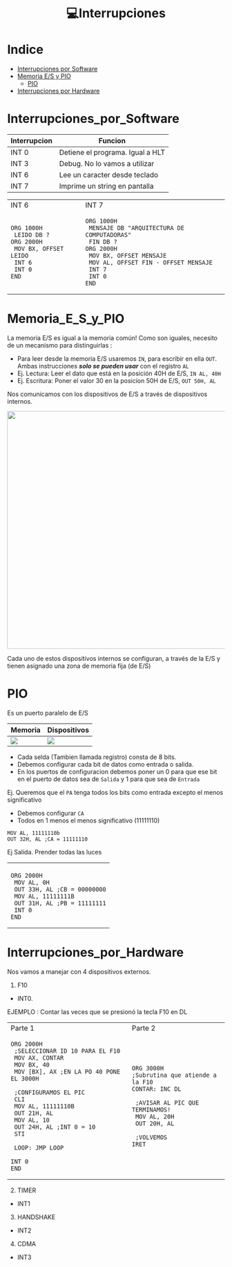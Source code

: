 <h1 align="center"> 💻Interrupciones</h1>

Indice
======
   * [Interrupciones por Software](#Interrupciones_por_Software)
   * [Memoria E/S y PIO](#Memoria_E_S_y_PIO)
     * [PIO](#PIO) 
   * [Interrupciones por Hardware](#Interrupciones_por_Hardware)

Interrupciones_por_Software
===========================


| Interrupcion | Funcion |
| ------------- | ------------- |
| INT 0  | Detiene el programa. Igual a HLT  |
| INT 3  | Debug. No lo vamos a utilizar  |
| INT 6  | Lee un caracter desde teclado  |
| INT 7  | Imprime un string en pantalla  |

<table>
<tr>
<td> INT 6 </td> <td> INT 7 </td>
</tr>
<tr>
<td>
 
```Assembly
ORG 1000H
 LEIDO DB ?
ORG 2000H
 MOV BX, OFFSET LEIDO
 INT 6    
 INT 0
END
```
</td>
<td>
 
```Assembly
ORG 1000H
 MENSAJE DB "ARQUITECTURA DE COMPUTADORAS"
 FIN DB ?
ORG 2000H
 MOV BX, OFFSET MENSAJE
 MOV AL, OFFSET FIN - OFFSET MENSAJE
 INT 7    
 INT 0
END
```
 
</td>

</tr>
 
</table>


Memoria_E_S_y_PIO
=================

La memoria E/S es igual a la memoria común!
Como son iguales, necesito de un mecanismo para distinguirlas :
- Para leer desde la memoria E/S usaremos ```IN```, para escribir en ella ```OUT```. Ambas instrucciones ***solo se pueden usar*** con el registro ```AL```
- Ej. Lectura: Leer el dato que está en la posición 40H de E/S, ```IN AL, 40H```
- Ej. Escritura: Poner el valor 30 en la posicion 50H de E/S, ```OUT 50H, AL``` 

Nos comunicamos con los dispositivos de E/S a través de dispositivos internos.

<img src="https://user-images.githubusercontent.com/55964635/135499811-5b994852-1d26-410d-9e70-3c62d2a8a27a.png" width="550"/>

Cada uno de estos dispositivos internos se configuran, a través de la E/S y tienen asignado una zona de memoria fija (de E/S)

PIO
===
Es un puerto paralelo de E/S


| Memoria | Dispositivos |
| ------------- | ------------- |
| ![](https://user-images.githubusercontent.com/55964635/135502435-25d9266a-5465-46aa-8934-802bfb62856e.png)  | ![](https://user-images.githubusercontent.com/55964635/135503806-465c0102-5639-454c-9c26-ceea721a70d0.png)  |

- Cada selda (Tambien llamada registro) consta de 8 bits.
- Debemos configurar cada bit de datos como entrada o salida.
- En los puertos de configuracion debemos poner un 0 para que ese bit en el puerto de datos sea de ```Salida``` y 1 para que sea de ```Entrada```

Ej. Queremos que el ```PA``` tenga todos los bits como entrada excepto el menos significativo

- Debemos configurar ```CA```
- Todos en 1 menos el menos significativo (11111110)

```Assembly
MOV AL, 11111110b
OUT 32H, AL ;CA = 11111110
```
Ej Salida. Prender todas las luces

<table>
<tr>
<td> </td> 
</tr>
<tr>
<td>
 
```Assembly
ORG 2000H
 MOV AL, 0H
 OUT 33H, AL ;CB = 00000000
 MOV AL, 11111111B
 OUT 31H, AL ;PB = 11111111
 INT 0
END 
```
</td>


</tr>
 
</table>

Interrupciones_por_Hardware
===========================
Nos vamos a manejar con 4 dispositivos externos.
1) F10
- INT0.

EJEMPLO : Contar las veces que se presionó la tecla F10 en DL

<table>
<tr>
<td> Parte 1 </td> <td> Parte 2 </td>
</tr>
<tr>
<td>
 
```Assembly
ORG 2000H
 ;SELECCIONAR ID 10 PARA EL F10
 MOV AX, CONTAR
 MOV BX, 40
 MOV [BX], AX ;EN LA PO 40 PONE EL 3000H

 ;CONFIGURAMOS EL PIC
 CLI
 MOV AL, 11111110B
 OUT 21H, AL
 MOV AL, 10
 OUT 24H, AL ;INT 0 = 10
 STI
 
 LOOP: JMP LOOP
 
INT 0
END
```
</td>
<td>
 
```Assembly
ORG 3000H
;Subrutina que atiende a la F10
CONTAR: INC DL
 
 ;AVISAR AL PIC QUE TERMINAMOS!
 MOV AL, 20H
 OUT 20H, AL
 
 ;VOLVEMOS
IRET
```
 
</td>

</tr>
 
</table>

2) TIMER
- INT1 
3) HANDSHAKE
- INT2 
4) CDMA
- INT3 
